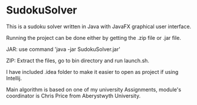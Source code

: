 # SudokuSolver
This is a sudoku solver written in Java with JavaFX graphical user interface.

Running the project can be done either by getting the .zip file or .jar file.

JAR: use command 'java -jar SudokuSolver.jar'

ZIP: Extract the files, go to bin directory and run launch.sh.

I have included .idea folder to make it easier to open as project if using Intellij.

Main algorithm is based on one of my university Assignments, module's coordinator is Chris Price from Aberystwyth University.
